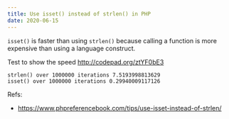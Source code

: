 ```yaml
---
title: Use isset() instead of strlen() in PHP
date: 2020-06-15
---
```


`isset()` is faster than using `strlen()` because calling a function is more expensive than using a language construct.

Test to show the speed http://codepad.org/ztYF0bE3

```
strlen() over 1000000 iterations 7.5193998813629
isset() over 1000000 iterations 0.29940009117126
```

Refs:

- https://www.phpreferencebook.com/tips/use-isset-instead-of-strlen/
